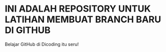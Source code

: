 # INI ADALAH REPOSITORY UNTUK LATIHAN MEMBUAT BRANCH BARU DI GITHUB
Belajar GitHub di Dicoding itu seru!

